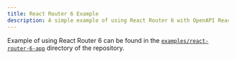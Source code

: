 ```yaml
---
title: React Router 6 Example
description: A simple example of using React Router 6 with OpenAPI React Query Codegen.
---
```


Example of using React Router 6 can be found in the [`examples/react-router-6-app`](https://github.com/7nohe/openapi-react-query-codegen/tree/main/examples/react-router-6-app) directory of the repository.

